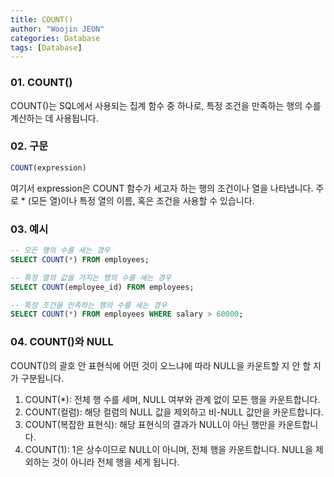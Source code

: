 ```yaml
---
title: COUNT()
author: "Woojin JEON"
categories: Database
tags: [Database]
---
```


### 01. COUNT()

COUNT()는 SQL에서 사용되는 집계 함수 중 하나로, 특정 조건을 만족하는 행의 수를 계산하는 데 사용됩니다.

### 02. 구문

```SQL
COUNT(expression)
```

여기서 expression은 COUNT 함수가 세고자 하는 행의 조건이나 열을 나타냅니다. 주로 * (모든 열)이나 특정 열의 이름, 혹은 조건을 사용할 수 있습니다.

### 03. 예시

```SQL
-- 모든 행의 수를 세는 경우
SELECT COUNT(*) FROM employees;

-- 특정 열의 값을 가지는 행의 수를 세는 경우
SELECT COUNT(employee_id) FROM employees;

-- 특정 조건을 만족하는 행의 수를 세는 경우
SELECT COUNT(*) FROM employees WHERE salary > 60000;
```

### 04. COUNT()와 NULL

COUNT()의 괄호 안 표현식에 어떤 것이 오느냐에 따라 NULL을 카운트할 지 안 할 지가 구분됩니다.

1. COUNT(*): 전체 행 수를 세며, NULL 여부와 관계 없이 모든 행을 카운트합니다.
2. COUNT(컬럼): 해당 컬럼의 NULL 값을 제외하고 비-NULL 값만을 카운트합니다.
3. COUNT(복잡한 표현식): 해당 표현식의 결과가 NULL이 아닌 행만을 카운트합니다.
4. COUNT(1): 1은 상수이므로 NULL이 아니며, 전체 행을 카운트합니다. NULL을 제외하는 것이 아니라 전체 행을 세게 됩니다.

